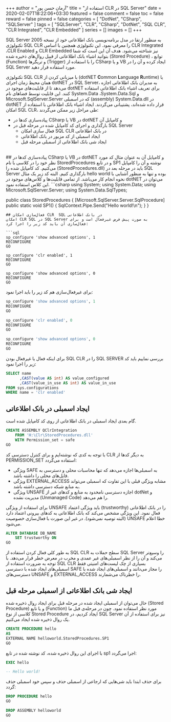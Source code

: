 +++
author = "آرمان حسن پور"
title = "استفاده از CLR در SQL Server" 
date = 2020-02-07T18:22:06+03:30
featured = false
comment = false
toc = false
reward = false
pinned = false
categories = [
	"DotNet", "CSharp", "SQLServer"
]
tags = [
    "SQLServer", "CLR", "CSharp", "DotNet", "SQL CLR", "CLR Integrated", "CLR Embedded"
]
series = []
images = []
+++

SQL Server به منظور ارتقا در مدل برنامه‌نویسی بانک اطلاعاتی خود از نسخه 2005 تکنولوژی SQL CLR را معرفی نمود. این تکنولوژی همچنین با اسامی CLR Integrated ،CLR Enabled و CLR Embedded نیز شناخته می‌شود. هدف آن این است که شما بتوانید اشیاء بانک اطلاعاتی از قبیل روال‌های ذخیره شده (Stored Procedure) ، توابع (Function) و تریگرها (Trigger) را با استفاده از CSharp و یا  VB ایجاد کرده و آن را در SQL Server مورد استفاده قرار دهید.
<!--more-->
تکنولوژی SQL CLR با میزبانی کردن از (dotNET **C**ommon **L**anguage **R**untime) یا همان محیط زمان اجرای dotNET در SQL Server، به مدیران بانک اطلاعاتی اجازه می‌دهد تا از قابلیت‌های موجود در dotNET برای تعریف اشیاء بانک اطلاعاتی استفاده کنند. این قابلیت توسط فضاهای نام System.Data ،System.Data.Sql و Microsoft.SqlServer.Server که در اسمبلی (assembly) System.Data.dll در dotNET قرار داده شده‌اند، پشتیبانی می‌گردند. ایجاد اشیاء بانک اطلاعاتی با استفاده از امکان SQL CLR، طی مراحل زیر ممکن می‌گردند:
-	پیاده‌سازی کدها در  CSharp یا VB در dotNET و کامپایل آن
-	بارگذاری و اجرای کد کامپایل شده در مرحله قبل در SQL Server
	-	فعال سازی امکان SQL CLR در بانک اطلاعاتی
	-	ایجاد اسمبلی از کد مزبور در بانک اطلاعاتی
	-	ایجاد شی بانک اطلاعاتی از اسمبلی مرحله قبل
<br>
## پیاده‌سازی کدها در CSharp یا VB در dotNET و کامپایل آن
به عنوان مثال کد مورد نظر خود را در کلاسی با نام StoredProcedures و در تابع SP1 نوشته و آن را کامپایل می‌کنیم. کد کامپایل شده را (StoredProcedures.dll) باید در مرحله بعد در SQL Server بارگذاری کنیم. البته کد زیر یک مثال hello world بوده و تنها به منظور آشنایی با نحوه انجام کار می‌باشد. از تمامی قابلیت‌ها و کلاس‌های موجود در dotNET می‌توان در این کلاس استفاده نمود.
```csharp
using System;
using System.Data;
using Microsoft.SqlServer.Server;
using System.Data.SqlTypes;
 
public class StoredProcedures
{
    [Microsoft.SqlServer.Server.SqlProcedure]
    public static void SP1()
    {
        SqlContext.Pipe.Send("Hello world!\n");
    }
}
```
## فعال‌سازی امکان CLR  SQL در بانک اطلاعاتی
امکان CLR SQL در SQL Server به صورت پیش فرض غیرفعال است و برای فعال‌سازی آن باید کد زیر را اجرا کرد:

```sql
sp_configure 'show advanced options', 1
RECONFIGURE
GO

sp_configure 'clr enabled', 1
RECONFIGURE
GO

sp_configure 'show advanced options', 0
RECONFIGURE
GO
```

برای غیرفعال‌سازی هم کد زیر را باید اجرا نمود:

```sql
sp_configure 'show advanced options', 1
RECONFIGURE
GO

sp_configure 'clr enabled', 0
RECONFIGURE
GO

sp_configure 'show advanced options', 0
RECONFIGURE
GO
```

برای اینکه فعال یا غیرفعال بودن SQL CLR را در SQL SERVER بررسی نماییم باید کد زیر را اجرا نمود:
```sql
SELECT name
      ,CAST(value AS int) AS value_configured
      ,CAST(value_in_use AS int) AS value_in_use
FROM sys.configurations
WHERE name = 'clr enabled'
```

## ایجاد اسمبلی در بانک اطلاعاتی
گام بعدی ایجاد اسمبلی در بانک اطلاعاتی از روی کد کامپایل شده است.
```sql
CREATE ASSEMBLY QClrIntegration 
	FROM 'H:\Clr\StoredProcedures.dll' 
	WITH Permission_set = safe
GO
```
با توجه به کدی که نوشته‌ایم و برای کنترل دسترسی کد CLR به دیگر کدها از PERMISSION_SET استفاده می‌گردد:
-	ویژگی SAFE به اسمبلی‌ها اجازه می‌دهد که تنها محاسبات محلی و دسترسی به فایل‌های محلی را داشته باشد.
-	ویژگی EXTERNAL_ACCESS مشابه ویژگی قبلی با این تفاوت که اسمبلی می‌تواند به منابع شبکه دسترسی داشته باشد.
-	ویژگی UNSAFE اجازه دسترسی نامحدود به منابع و کدهای غیر از dotNet و مدیریت نشده (Unmanaged Code) را هم می‌دهد.


برای استفاده از ویژگی UNSAFE باید ویژگی اعتماد (trustworthy) را در بانک اطلاعاتی فعال نمود. این ویژگی مشخص می‌کند که بانک اطلاعاتی به کدهای بیرونی اعتماد دارد (البته توصیه نمی‌شود). در غیر این صورت با فعال‌سازی خصوصیت UNSAFE خطا اعلام می‌شود.

```sql
ALTER DATABASE DB_NAME 
	SET trustworthy ON
GO	
```

به طور کلی فعال کردن استفاده از SQL CLR سطح حملات به SQL Server را وسیع‌تر می‌کند و آن را از نظر اسمبلی‌های غیر عمدی و مخرب در معرض خطر قرار می‌دهد. با توجه به ضرورت استفاده از SQL CLR بسیاری از چک لیست‌های امنیتی فقط اسمبلی‌های ایجاد شده با دسترسی SAFE را مجاز می‌دانند و اسمبلی‌های ایجاد شده با دسترسی‌های UNSAFE و EXTERNAL_ACCESS را خطرناک می‌شمارند.

##  ایجاد شی بانک اطلاعاتی از اسمبلی مرحله قبل
حال می‌توان از اسمبلی ایجاد شده در مرحله قبل برای ایجاد روال ذخیره شده (Stored Procedure) و یا تابع (Function) مورد نظر استفاده نمود. چون در مرحله‌ی قبل ما کلاسی از نوع Stored Procedure ایجاد کردیم، در SQL Server نیز برای استفاده از آن یک روال ذخیره شده ایجاد می‌کنیم.
```sql
CREATE PROCEDURE hello
AS
EXTERNAL NAME helloworld.StoredProcedures.SP1
GO
```
با اجرای این روال ذخیره شده، کد نوشته شده در تابع sp1 اجرا می‌گردد:

```sql
EXEC hello

-- Hello world!
```

برای حذف ابتدا باید شی‌هایی که ارجاعی از اسمبلی حذف و سپس خود اسمبلی حذف گردد:
```sql
DROP PROCEDURE hello
GO

DROP ASSEMBLY helloworld
GO
```